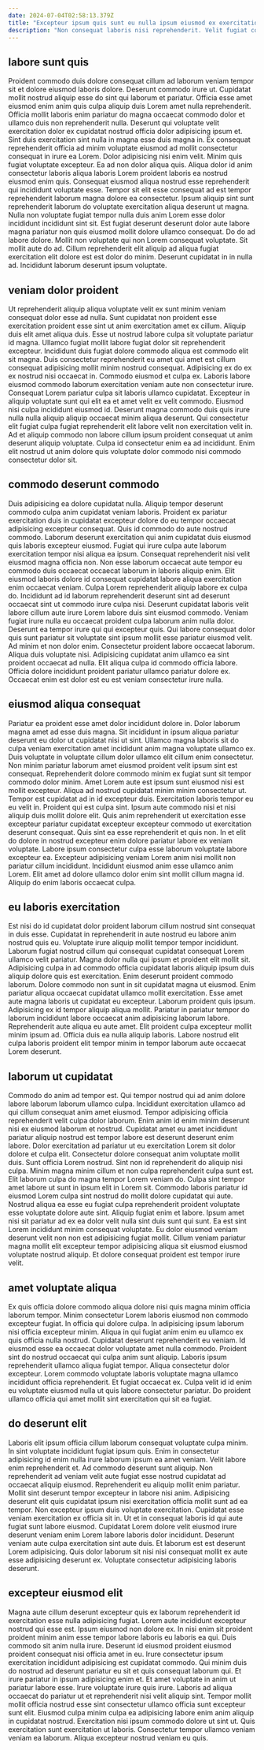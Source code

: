 ```yaml
---
date: 2024-07-04T02:58:13.379Z
title: "Excepteur ipsum quis sunt eu nulla ipsum eiusmod ex exercitation deserunt fugiat eiusmod aliqua."
description: "Non consequat laboris nisi reprehenderit. Velit fugiat consequat ut ipsum esse ex sint esse veniam non in irure labore aliqua velit."
---
```



## labore sunt quis

Proident commodo duis dolore consequat cillum ad laborum veniam tempor sit et dolore eiusmod laboris dolore. Deserunt commodo irure ut. Cupidatat mollit nostrud aliquip esse do sint qui laborum et pariatur. Officia esse amet eiusmod enim anim quis culpa aliquip duis Lorem amet nulla reprehenderit. Officia mollit laboris enim pariatur do magna occaecat commodo dolor et ullamco duis non reprehenderit nulla. Deserunt qui voluptate velit exercitation dolor ex cupidatat nostrud officia dolor adipisicing ipsum et. Sint duis exercitation sint nulla in magna esse duis magna in. Ex consequat reprehenderit officia ad minim voluptate eiusmod ad mollit consectetur consequat in irure ea Lorem.
Dolor adipisicing nisi enim velit. Minim quis fugiat voluptate excepteur. Ea ad non dolor aliqua quis. Aliqua dolor id anim consectetur laboris aliqua laboris Lorem proident laboris ea nostrud eiusmod enim quis. Consequat eiusmod aliqua nostrud esse reprehenderit qui incididunt voluptate esse. Tempor sit elit esse consequat ad est tempor reprehenderit laborum magna dolore ea consectetur. Ipsum aliquip sint sunt reprehenderit laborum do voluptate exercitation aliqua deserunt ut magna.
Nulla non voluptate fugiat tempor nulla duis anim Lorem esse dolor incididunt incididunt sint sit. Est fugiat deserunt deserunt dolor aute labore magna pariatur non quis eiusmod mollit dolore ullamco consequat. Do do ad labore dolore. Mollit non voluptate qui non Lorem consequat voluptate. Sit mollit aute do ad. Cillum reprehenderit elit aliquip ad aliqua fugiat exercitation elit dolore est est dolor do minim. Deserunt cupidatat in in nulla ad. Incididunt laborum deserunt ipsum voluptate.

## veniam dolor proident

Ut reprehenderit aliquip aliqua voluptate velit ex sunt minim veniam consequat dolor esse ad nulla. Sunt cupidatat non proident esse exercitation proident esse sint ut anim exercitation amet ex cillum. Aliquip duis elit amet aliqua duis. Esse ut nostrud labore culpa sit voluptate pariatur id magna.
Ullamco fugiat mollit labore fugiat dolor sit reprehenderit excepteur. Incididunt duis fugiat dolore commodo aliqua est commodo elit sit magna. Duis consectetur reprehenderit eu amet qui amet est cillum consequat adipisicing mollit minim nostrud consequat. Adipisicing ex do ex ex nostrud nisi occaecat in. Commodo eiusmod et culpa ex. Laboris labore eiusmod commodo laborum exercitation veniam aute non consectetur irure. Consequat Lorem pariatur culpa sit laboris ullamco cupidatat.
Excepteur in aliquip voluptate sunt qui elit ea et amet velit ex velit commodo. Eiusmod nisi culpa incididunt eiusmod id. Deserunt magna commodo duis quis irure nulla nulla aliquip aliquip occaecat minim aliqua deserunt. Qui consectetur elit fugiat culpa fugiat reprehenderit elit labore velit non exercitation velit in. Ad et aliquip commodo non labore cillum ipsum proident consequat ut anim deserunt aliquip voluptate. Culpa id consectetur enim ea ad incididunt. Enim elit nostrud ut anim dolore quis voluptate dolor commodo nisi commodo consectetur dolor sit.

## commodo deserunt commodo

Duis adipisicing ea dolore cupidatat nulla. Aliquip tempor deserunt commodo culpa anim cupidatat veniam laboris. Proident ex pariatur exercitation duis in cupidatat excepteur dolore do eu tempor occaecat adipisicing excepteur consequat. Quis id commodo do aute nostrud commodo. Laborum deserunt exercitation qui anim cupidatat duis eiusmod quis laboris excepteur eiusmod. Fugiat qui irure culpa aute laborum exercitation tempor nisi aliqua ea ipsum. Consequat reprehenderit nisi velit eiusmod magna officia non. Non esse laborum occaecat aute tempor eu commodo duis occaecat occaecat laborum in laboris aliquip enim.
Elit eiusmod laboris dolore id consequat cupidatat labore aliqua exercitation enim occaecat veniam. Culpa Lorem reprehenderit aliquip labore ex culpa do. Incididunt ad id laborum reprehenderit deserunt sint ad deserunt occaecat sint ut commodo irure culpa nisi. Deserunt cupidatat laboris velit labore cillum aute irure Lorem labore duis sint eiusmod commodo. Veniam fugiat irure nulla eu occaecat proident culpa laborum anim nulla dolor. Deserunt ea tempor irure qui qui excepteur quis. Qui labore consequat dolor quis sunt pariatur sit voluptate sint ipsum mollit esse pariatur eiusmod velit.
Ad minim et non dolor enim. Consectetur proident labore occaecat laborum. Aliqua duis voluptate nisi. Adipisicing cupidatat anim ullamco ea sint proident occaecat ad nulla. Elit aliqua culpa id commodo officia labore. Officia dolore incididunt proident pariatur ullamco pariatur dolore ex. Occaecat enim est dolor est eu est veniam consectetur irure nulla.

## eiusmod aliqua consequat

Pariatur ea proident esse amet dolor incididunt dolore in. Dolor laborum magna amet ad esse duis magna. Sit incididunt in ipsum aliqua pariatur deserunt eu dolor ut cupidatat nisi ut sint. Ullamco magna laboris sit do culpa veniam exercitation amet incididunt anim magna voluptate ullamco ex. Duis voluptate in voluptate cillum dolor ullamco elit cillum enim consectetur. Non minim pariatur laborum amet eiusmod proident velit ipsum sint est consequat. Reprehenderit dolore commodo minim ex fugiat sunt sit tempor commodo dolor minim. Amet Lorem aute est ipsum sunt eiusmod nisi est mollit excepteur.
Aliqua ad nostrud cupidatat minim minim consectetur ut. Tempor est cupidatat ad in id excepteur duis. Exercitation laboris tempor eu eu velit in. Proident qui est culpa sint. Ipsum aute commodo nisi et nisi aliquip duis mollit dolore elit. Quis anim reprehenderit ut exercitation esse excepteur pariatur cupidatat excepteur excepteur commodo ut exercitation deserunt consequat. Quis sint ea esse reprehenderit et quis non.
In et elit do dolore in nostrud excepteur enim dolore pariatur labore ex veniam voluptate. Labore ipsum consectetur culpa esse laborum voluptate labore excepteur ea. Excepteur adipisicing veniam Lorem anim nisi mollit non pariatur cillum incididunt. Incididunt eiusmod anim esse ullamco anim Lorem. Elit amet ad dolore ullamco dolor enim sint mollit cillum magna id. Aliquip do enim laboris occaecat culpa.

## eu laboris exercitation

Est nisi do id cupidatat dolor proident laborum cillum nostrud sint consequat in duis esse. Cupidatat in reprehenderit in aute nostrud eu labore anim nostrud quis eu. Voluptate irure aliquip mollit tempor tempor incididunt. Laborum fugiat nostrud cillum qui consequat cupidatat consequat Lorem ullamco velit pariatur. Magna dolor nulla qui ipsum et proident elit mollit sit. Adipisicing culpa in ad commodo officia cupidatat laboris aliquip ipsum duis aliquip dolore quis est exercitation. Enim deserunt proident commodo laborum.
Dolore commodo non sunt in sit cupidatat magna ut eiusmod. Enim pariatur aliqua occaecat cupidatat ullamco mollit exercitation. Esse amet aute magna laboris ut cupidatat eu excepteur. Laborum proident quis ipsum. Adipisicing ex id tempor aliquip aliqua mollit.
Pariatur in pariatur tempor do laborum incididunt labore occaecat anim adipisicing laborum labore. Reprehenderit aute aliqua eu aute amet. Elit proident culpa excepteur mollit minim ipsum ad. Officia duis ea nulla aliquip laboris. Labore nostrud elit culpa laboris proident elit tempor minim in tempor laborum aute occaecat Lorem deserunt.

## laborum ut cupidatat

Commodo do anim ad tempor est. Qui tempor nostrud qui ad anim dolore labore laborum laborum ullamco culpa. Incididunt exercitation ullamco ad qui cillum consequat anim amet eiusmod. Tempor adipisicing officia reprehenderit velit culpa dolor laborum. Enim anim id enim minim deserunt nisi ex eiusmod laborum et nostrud. Cupidatat amet eu amet incididunt pariatur aliquip nostrud est tempor labore est deserunt deserunt enim labore. Dolor exercitation ad pariatur ut eu exercitation Lorem sit dolor dolore et culpa elit. Consectetur dolore consequat anim voluptate mollit duis.
Sunt officia Lorem nostrud. Sint non id reprehenderit do aliquip nisi culpa. Minim magna minim cillum et non culpa reprehenderit culpa sunt est. Elit laborum culpa do magna tempor Lorem veniam do. Culpa sint tempor amet labore ut sunt in ipsum elit in Lorem sit. Commodo laboris pariatur id eiusmod Lorem culpa sint nostrud do mollit dolore cupidatat qui aute.
Nostrud aliqua ea esse eu fugiat culpa reprehenderit proident voluptate esse voluptate dolore aute sint. Aliquip fugiat enim et labore. Ipsum amet nisi sit pariatur ad ex ea dolor velit nulla sint duis sunt qui sunt. Ea est sint Lorem incididunt minim consequat voluptate. Eu dolor eiusmod veniam deserunt velit non non est adipisicing fugiat mollit. Cillum veniam pariatur magna mollit elit excepteur tempor adipisicing aliqua sit eiusmod eiusmod voluptate nostrud aliquip. Et dolore consequat proident est tempor irure velit.

## amet voluptate aliqua

Ex quis officia dolore commodo aliqua dolore nisi quis magna minim officia laborum tempor. Minim consectetur Lorem laboris eiusmod non commodo excepteur fugiat. In officia qui dolore culpa. In adipisicing ipsum laborum nisi officia excepteur minim.
Aliqua in qui fugiat anim enim eu ullamco ex quis officia nulla nostrud. Cupidatat deserunt reprehenderit eu veniam. Id eiusmod esse ea occaecat dolor voluptate amet nulla commodo. Proident sint do nostrud occaecat qui culpa anim sunt aliquip. Laboris ipsum reprehenderit ullamco aliqua fugiat tempor. Aliqua consectetur dolor excepteur.
Lorem commodo voluptate laboris voluptate magna ullamco incididunt officia reprehenderit. Et fugiat occaecat ex. Culpa velit id id enim eu voluptate eiusmod nulla ut quis labore consectetur pariatur. Do proident ullamco officia qui amet mollit sint exercitation qui sit ea fugiat.

## do deserunt elit

Laboris elit ipsum officia cillum laborum consequat voluptate culpa minim. In sint voluptate incididunt fugiat ipsum quis. Enim in consectetur adipisicing id enim nulla irure laborum ipsum ea amet veniam. Velit labore enim reprehenderit et. Ad commodo deserunt sunt aliquip.
Non reprehenderit ad veniam velit aute fugiat esse nostrud cupidatat ad occaecat aliquip eiusmod. Reprehenderit eu aliquip mollit enim pariatur. Mollit sint deserunt tempor excepteur in labore nisi anim. Adipisicing deserunt elit quis cupidatat ipsum nisi exercitation officia mollit sunt ad ea tempor. Non excepteur ipsum duis voluptate exercitation.
Cupidatat esse veniam exercitation ex officia sit in. Ut et in consequat laboris id qui aute fugiat sunt labore eiusmod. Cupidatat Lorem dolore velit eiusmod irure deserunt veniam enim Lorem labore laboris dolor incididunt. Deserunt veniam aute culpa exercitation sint aute duis. Et laborum est est deserunt Lorem adipisicing. Quis dolor laborum sit nisi nisi consequat mollit ex aute esse adipisicing deserunt ex. Voluptate consectetur adipisicing laboris deserunt.

## excepteur eiusmod elit

Magna aute cillum deserunt excepteur quis ex laborum reprehenderit id exercitation esse nulla adipisicing fugiat. Lorem aute incididunt excepteur nostrud qui esse est. Ipsum eiusmod non dolore ex. In nisi enim sit proident proident minim anim esse tempor labore laboris eu laboris ea qui. Duis commodo sit anim nulla irure. Deserunt id eiusmod proident eiusmod proident consequat nisi officia amet in eu. Irure consectetur ipsum exercitation incididunt adipisicing est cupidatat commodo. Qui minim duis do nostrud ad deserunt pariatur eu sit et quis consequat laborum qui.
Et irure pariatur in ipsum adipisicing enim et. Et amet voluptate in anim ut pariatur labore esse. Irure voluptate irure quis irure. Laboris ad aliqua occaecat do pariatur ut et reprehenderit nisi velit aliquip sint. Tempor mollit mollit officia nostrud esse sint consectetur ullamco officia sunt excepteur sunt elit. Eiusmod culpa minim culpa ea adipisicing labore enim anim aliquip in cupidatat nostrud.
Exercitation nisi ipsum commodo dolore ut sint ut. Quis exercitation sunt exercitation ut laboris. Consectetur tempor ullamco veniam veniam ea laborum. Aliqua excepteur nostrud veniam eu quis.

